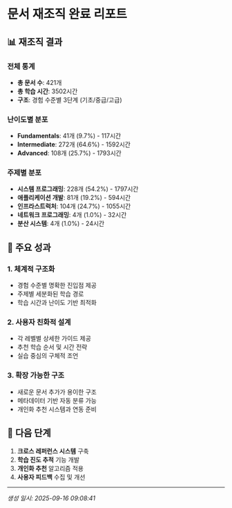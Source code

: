 # 문서 재조직 완료 리포트

## 📊 재조직 결과

### 전체 통계

- **총 문서 수**: 421개
- **총 학습 시간**: 3502시간
- **구조**: 경험 수준별 3단계 (기초/중급/고급)

### 난이도별 분포

- **Fundamentals**: 41개 (9.7%) - 117시간
- **Intermediate**: 272개 (64.6%) - 1592시간
- **Advanced**: 108개 (25.7%) - 1793시간

### 주제별 분포

- **시스템 프로그래밍**: 228개 (54.2%) - 1797시간
- **애플리케이션 개발**: 81개 (19.2%) - 594시간
- **인프라스트럭처**: 104개 (24.7%) - 1055시간
- **네트워크 프로그래밍**: 4개 (1.0%) - 32시간
- **분산 시스템**: 4개 (1.0%) - 24시간

## 🎯 주요 성과

### 1. 체계적 구조화

- 경험 수준별 명확한 진입점 제공
- 주제별 세분화된 학습 경로
- 학습 시간과 난이도 기반 최적화

### 2. 사용자 친화적 설계

- 각 레벨별 상세한 가이드 제공
- 추천 학습 순서 및 시간 전략
- 실습 중심의 구체적 조언

### 3. 확장 가능한 구조

- 새로운 문서 추가가 용이한 구조
- 메타데이터 기반 자동 분류 가능
- 개인화 추천 시스템과 연동 준비

## 🚀 다음 단계

1. **크로스 레퍼런스 시스템** 구축
2. **학습 진도 추적** 기능 개발  
3. **개인화 추천** 알고리즘 적용
4. **사용자 피드백** 수집 및 개선

---
*생성 일시: 2025-09-16 09:08:41*
